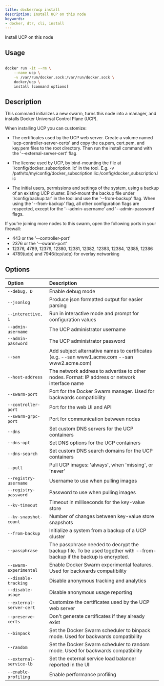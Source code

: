 ```yaml
---
title: docker/ucp install
description: Install UCP on this node
keywords:
- docker, dtr, cli, install
---
```


Install UCP on this node

## Usage

```bash

docker run -it --rm \
    --name ucp \
    -v /var/run/docker.sock:/var/run/docker.sock \
    docker/ucp \
    install [command options]

```

## Description

This command initializes a new swarm, turns this node into a manager, and installs
Docker Universal Control Plane (UCP).

When installing UCP you can customize:

* The certificates used by the UCP web server. Create a volume
  named 'ucp-controller-server-certs' and copy the ca.pem, cert.pem, and key.pem
  files to the root directory. Then run the install command with the
  '--external-server-cert' flag.

* The license used by UCP, by bind-mounting the file at
  '/config/docker_subscription.lic' in the tool.
  E.g. -v /path/to/my/config/docker_subscription.lic:/config/docker_subscription.lic

* The initial users, permissions and settings of the system, using a backup of
  an existing UCP cluster. Bind-mount the backup file under
  '/config/backup.tar' in the tool and use the '--from-backup' flag. When
  using the '--from-backup' flag, all other configuration flags are
  respected, except for the '--admin-username' and '--admin-password' flags.

If you're joining more nodes to this swarm, open the following ports in your
firewall:

* 443 or the '--controller-port'
* 2376 or the '--swarm-port'
* 12376, 4789, 12379, 12380, 12381, 12382, 12383, 12384, 12385, 12386
* 4789(udp) and 7946(tcp/udp) for overlay networking


## Options

| Option                    | Description                |
|:--------------------------|:---------------------------|
|`--debug, D`|Enable debug mode|
|`--jsonlog`|Produce json formatted output for easier parsing|
|`--interactive, i`|Run in interactive mode and prompt for configuration values|
|`--admin-username`|The UCP administrator username|
|`--admin-password`|The UCP administrator password|
|`--san`|Add subject alternative names to certificates (e.g. --san www1.acme.com --san www2.acme.com)|
|`--host-address`|The network address to advertise to other nodes. Format: IP address or network interface name|
|`--swarm-port`|Port for the Docker Swarm manager. Used for backwards compatibility|
|`--controller-port`|Port for the web UI and API|
|`--swarm-grpc-port`|Port for communication between nodes|
|`--dns`|Set custom DNS servers for the UCP containers|
|`--dns-opt`|Set DNS options for the UCP containers|
|`--dns-search`|Set custom DNS search domains for the UCP containers|
|`--pull`|Pull UCP images: 'always', when 'missing', or 'never'|
|`--registry-username`|Username to use when pulling images|
|`--registry-password`|Password to use when pulling images|
|`--kv-timeout`|Timeout in milliseconds for the key-value store|
|`--kv-snapshot-count`|Number of changes between key-value store snapshots|
|`--from-backup`|Initialize a system from a backup of a UCP cluster|
|`--passphrase`|The passphrase needed to decrypt the backup file. To be used together with --from-backup if the backup is encrypted.|
|`--swarm-experimental`|Enable Docker Swarm experimental features. Used for backwards compatibility|
|`--disable-tracking`|Disable anonymous tracking and analytics|
|`--disable-usage`|Disable anonymous usage reporting|
|`--external-server-cert`|Customize the certificates used by the UCP web server|
|`--preserve-certs`|Don't generate certificates if they already exist|
|`--binpack`|Set the Docker Swarm scheduler to binpack mode. Used for backwards compatibility|
|`--random`|Set the Docker Swarm scheduler to random mode. Used for backwards compatibility|
|`--external-service-lb`|Set the external service load balancer reported in the UI|
|`--enable-profiling`|Enable performance profiling|
